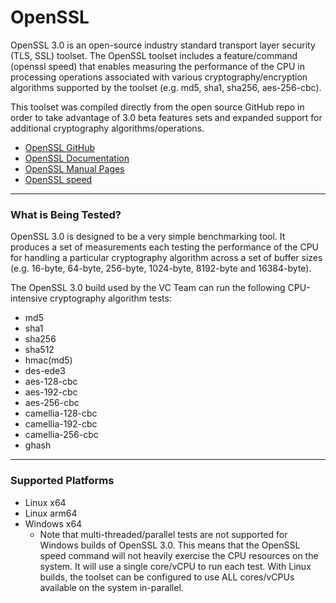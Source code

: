 ﻿# OpenSSL
OpenSSL 3.0 is an open-source industry standard transport layer security (TLS, SSL) toolset. The OpenSSL toolset includes a feature/command (openssl speed) that enables measuring
the performance of the CPU in processing operations associated with various cryptography/encryption algorithms supported by the toolset (e.g. md5, sha1, sha256, aes-256-cbc).

This toolset was compiled directly from the open source GitHub repo in order to take advantage of 3.0 beta features sets and expanded support for additional
cryptography algorithms/operations.

* [OpenSSL GitHub](https://github.com/openssl/openssl)
* [OpenSSL Documentation](https://www.openssl.org/)
* [OpenSSL Manual Pages](https://www.openssl.org/docs/manmaster/)
* [OpenSSL speed](https://www.openssl.org/docs/manmaster/man1/openssl-speed.html)

-----------------------------------------------------------------------

### What is Being Tested?
OpenSSL 3.0 is designed to be a very simple benchmarking tool. It produces a set of measurements each testing the performance of the CPU for handling a particular cryptography
algorithm across a set of buffer sizes (e.g. 16-byte, 64-byte, 256-byte, 1024-byte, 8192-byte and 16384-byte).

The OpenSSL 3.0 build used by the VC Team can run the following CPU-intensive cryptography algorithm tests:

* md5
* sha1
* sha256
* sha512
* hmac(md5)
* des-ede3
* aes-128-cbc
* aes-192-cbc
* aes-256-cbc
* camellia-128-cbc
* camellia-192-cbc
* camellia-256-cbc
* ghash

-----------------------------------------------------------------------

### Supported Platforms
* Linux x64
* Linux arm64
* Windows x64
  * Note that multi-threaded/parallel tests are not supported for Windows builds of OpenSSL 3.0. This means that the OpenSSL speed command
    will not heavily exercise the CPU resources on the system. It will use a single core/vCPU to run each test. With Linux builds, the
    toolset can be configured to use ALL cores/vCPUs available on the system in-parallel.
